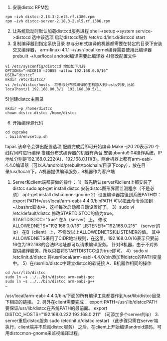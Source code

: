 1) 安装distcc RPM包
```  
rpm –ivh distcc-2.18.3-2.el5.rf.i386.rpm
rpm –ivh distcc-server-2.18.3-2.el5.rf.i386.rpm
```
2) 让系统启动时默认加载distccd服务进程
shell->setup->system service->distccd 选中该选项
启动distccd服务
/etc/rc.d/init.d/distccd start
3) 复制编译器到指定系统目录
参与分布式编译的机器都需要在特定的目录下安装交叉编译器，
arm-linux-4.1.1 ->/usr/local  kernel编译需要使用此编译器
prebuilt  ->/usr/local android编译需要此编译器
4)修改配置文件
```  
vi /etc/sysconfig/distccd 增加如下几行
OPTIONS=”—NICE10 –JOBS5 –allow 192.168.0.0/16”
USER=”distcc”
mkdir /etc/distcc/
vi /etc/distcc/hosts  将参与分布式编译的主机加入到hosts列表,比如
localhost/1 192.168.80.3/1  192.168.80.5/1…
```
5)创建distcc主目录
```  
mkdir –p /home/distcc
chown distcc.distcc /home/distcc
```
6) 开始编译源代码
```  
cd cupcake
. build/envsetup.sh
```
tapas 该命令会弹出配置选项
配置完成后即可开始编译
Make –j20 20表示20 个线程同时进行编译
搭建分布式编译器的机器有两台,安装ubuntu9.04操作系统，IP地址分别是192.168.0.222(A)，192.168.0.111(B)。两台机器上都有arm-eabi-4.4.0编译器（可以从/android/prebuilt/toolchain/目录下copy），放在目录/usr/local/下。A机器提供编译服务，B机器作为客户端
1. Server和client端都要做的操作：
1）首先确认server和client上都安装了distcc
sudo apt-get install distcc
安装distcc图形界面监测程序（不是必须）
apt-get install distccmon-gnome
2）设置编译器路径到系统PATH中：
export PATH=/usr/local/arm-eabi-4.4.0/binPATH
可以把此命令添加到~/.bashrc脚本中，这样每次启动都自动设置好了。
3）sudo vi /etc/default/distcc
修改STARTDISTCC的值为true。
STARTDISTCC="true"
在A（server）上，
修改 ALLOWEDNETS="192.168.0.0/16"
LISTENER="192.168.0.215" （server的ip）
在B（client）上，不修改以上ALLOWEDNETS和LISTENER的值。
其中ALLOWEDNETS采用了CIDR地址规则，在这里，192.168.0.0/16表示只要前16位为192.168的合法IP地址都可以请求编译服务。
针对B机器，由于不对外提供编译服务，所以只要将STARTDISTCC设为true即可。
4）sudo vi /etc/init.d/distcc
将/usr/local/arm-eabi-4.4.0/bin添加到distcc的PATH变量中。
5）在/usr/lib/distcc中建立distcc的软链接
A、B机器作相同的操作
```  
cd /usr/lib/distcc
sudo ln –s ../../bin/distcc arm-eabi-gcc
sudo ln –s ../../bin/distcc arm-eabi-g++
…
```
/usr/local/arm-eabi-4.4.0/bin/下面的所有编译工具都要作到/usr/lib/distcc目录下相应的链接。
2. 另外在client需要完成：
export PATH=/usr/lib/distccPATH
要保证/usr/lib/distcc在系统PATH的最前面。
export DISTCC_HOSTS=”192.168.0.222 192.168.0.211” （可添加多个server的ip）
3. server重启distcc服务
sudo /etc/init.d/distcc restart （此步骤只需在server端执行，client端并不启动distcc服务）
之后，在client上开始编译android源码，可用distccmon-gnome来监视编译过程。